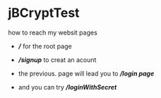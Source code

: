 # jBCryptTest
how to reach my websit pages
 
- ***/***   for the root page
- ***/signup***    to creat an acount
-  the previous. page will lead you to ***/login page***
  
-  and you can try ***/loginWithSecret*** 
  
